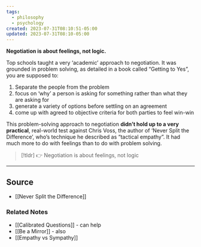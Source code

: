 ```yaml
---
tags:
  - philosophy
  - psychology
created: 2023-07-31T08:10:51-05:00
updated: 2023-07-31T08:10-05:00
---
```

**Negotiation is about feelings, not logic.**

Top schools taught a very ‘academic’ approach to negotiation. It was grounded in problem solving, as detailed in a book called “Getting to Yes”, you are supposed to:

1. Separate the people from the problem
2. focus on ‘why’ a person is asking for something rather than what they are asking for
3. generate a variety of options before settling on an agreement
4. come up with agreed to objective criteria for both parties to feel win-win

This problem-solving approach to negotiation **didn’t hold up to a very practical**, real-world test against Chris Voss, the author of ‘Never Split the Difference’, who’s technique he described as “tactical empathy”. It had much more to do with feelings than to do with problem solving.

> [!tldr] 👉 Negotiation is about feelings, not logic

---

## Source
- [[Never Split the Difference]]

### Related Notes
- [[Calibrated Questions]] - can help
- [[Be a Mirror]] - also
- [[Empathy vs Sympathy]]